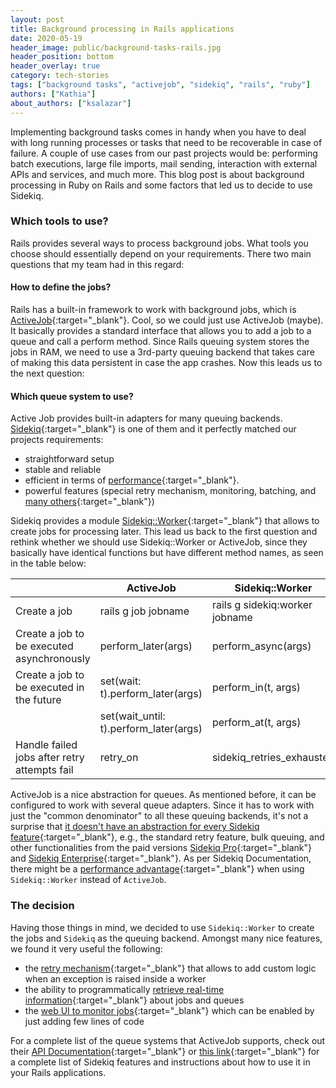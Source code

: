 ```yaml
---
layout: post
title: Background processing in Rails applications
date: 2020-05-19
header_image: public/background-tasks-rails.jpg
header_position: bottom
header_overlay: true
category: tech-stories
tags: ["background tasks", "activejob", "sidekiq", "rails", "ruby"]
authors: ["Kathia"]
about_authors: ["ksalazar"]
---
```


Implementing background tasks comes in handy when you have to deal with long running processes or tasks that need to be recoverable in case of failure.
A couple of use cases from our past projects would be: performing batch executions, large file imports, mail sending, interaction with external APIs and services, and much more.
This blog post is about background processing in Ruby on Rails and some factors that led us to decide to use Sidekiq.

### Which tools to use?

Rails provides several ways to process background jobs.
What tools you choose should essentially depend on your requirements.
There two main questions that my team had in this regard:

#### How to define the jobs?

Rails has a built-in framework to work with background jobs, which is [ActiveJob](https://guides.rubyonrails.org/active_job_basics.html){:target="_blank"}.
Cool, so we could just use ActiveJob (maybe).
It basically provides a standard interface that allows you to add a job to a queue and call a perform method.
Since Rails queuing system stores the jobs in RAM, we need to use a 3rd-party queuing backend that takes care of making this data persistent in case the app crashes.
Now this leads us to the next question:

#### Which queue system to use?

Active Job provides built-in adapters for many queuing backends.
[Sidekiq](https://sidekiq.org/){:target="_blank"} is one of them and it perfectly matched our projects requirements:

- straightforward setup
- stable and reliable
- efficient in terms of [performance](https://github.com/mperham/sidekiq#performance){:target="_blank"}.
- powerful features (special retry mechanism, monitoring, batching, and [many others](https://github.com/mperham/sidekiq/wiki){:target="_blank"})

Sidekiq provides a module [Sidekiq::Worker](https://www.rubydoc.info/github/mperham/sidekiq/Sidekiq/Worker){:target="_blank"} that allows to create jobs for processing later.
This lead us back to the first question and rethink whether we should use Sidekiq::Worker or ActiveJob, since they basically have identical functions but have different method names, as seen in the table below:

||ActiveJob|Sidekiq::Worker|
|-|-|-|
| Create a job | rails g job jobname| rails g sidekiq:worker jobname
| Create a job to be executed asynchronously | perform_later(args) | perform_async(args)
| Create a job to be executed in the future | set(wait: t).perform_later(args) | perform_in(t, args)
|  | set(wait_until: t).perform_later(args) | perform_at(t, args)
| Handle failed jobs after retry attempts fail | retry_on | sidekiq_retries_exhausted

ActiveJob is a nice abstraction for queues.
As mentioned before, it can be configured to work with several queue adapters.
Since it has to work with just the "common denominator" to all these queuing backends, it's not a surprise that [it doesn't have an abstraction for every Sidekiq feature](https://github.com/mperham/sidekiq/wiki/Active-Job#commercial-features){:target="_blank"}, e.g., the standard retry feature, bulk queuing, and other functionalities from the paid versions [Sidekiq Pro](https://sidekiq.org/products/pro.html){:target="_blank"} and [Sidekiq Enterprise](https://sidekiq.org/products/enterprise.html){:target="_blank"}.
As per Sidekiq Documentation, there might be a [performance advantage](https://github.com/mperham/sidekiq/wiki/Active-Job#performance){:target="_blank"} when using `Sidekiq::Worker` instead of `ActiveJob`.

### The decision

Having those things in mind, we decided to use `Sidekiq::Worker` to create the jobs and `Sidekiq` as the queuing backend.
Amongst many nice features, we found it very useful the following:

- the [retry mechanism](https://github.com/mperham/sidekiq/wiki/Error-Handling#configuration){:target="_blank"} that allows to add custom logic when an exception is raised inside a worker
- the ability to programmatically [retrieve real-time information](https://github.com/mperham/sidekiq/wiki/API){:target="_blank"} about jobs and queues
- the [web UI to monitor jobs](https://github.com/mperham/sidekiq/wiki/Monitoring){:target="_blank"} which can be enabled by just adding few lines of code

For a complete list of the queue systems that ActiveJob supports, check out their [API Documentation](https://api.rubyonrails.org/v6.0.3/classes/ActiveJob/QueueAdapters.html){:target="_blank"} or [this link](https://github.com/mperham/sidekiq/wiki){:target="_blank"} for a complete list of Sidekiq features and instructions about how to use it in your Rails applications.